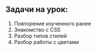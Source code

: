 ## Задачи на урок:

1. Повторение изученного ранее
2. Знакомство с CSS
3. Разбор типов стилей
4. Разбор работы с цветами













